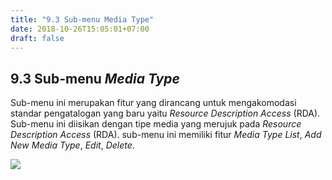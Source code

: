 ```yaml
---
title: "9.3 Sub-menu Media Type"
date: 2018-10-26T15:05:01+07:00
draft: false
---
```


## 9.3 Sub-menu _Media Type_

Sub-menu ini merupakan fitur yang dirancang untuk mengakomodasi standar pengatalogan yang baru yaitu _Resource Description Access_ (RDA). Sub-menu ini diisikan dengan tipe media yang merujuk pada _Resource Description Access_ (RDA). sub-menu ini memiliki fitur _Media Type List_, _Add New Media Type_, _Edit_, _Delete_.

![](/assets/11.4_Tampilan_Menu_Media_Type.png)